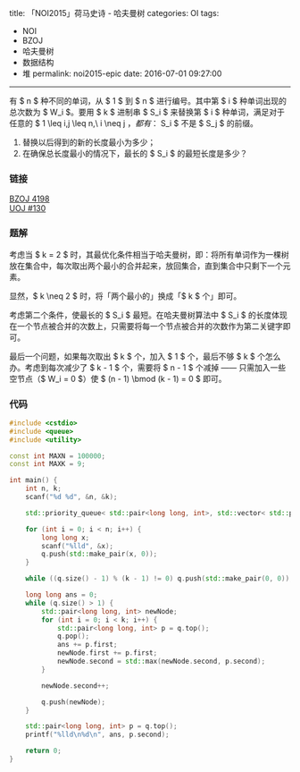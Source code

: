 title: 「NOI2015」荷马史诗 - 哈夫曼树
categories: OI
tags: 
  - NOI
  - BZOJ
  - 哈夫曼树
  - 数据结构
  - 堆
permalink: noi2015-epic
date: 2016-07-01 09:27:00
---

有 $ n $ 种不同的单词，从 $ 1 $ 到 $ n $ 进行编号。其中第 $ i $ 种单词出现的总次数为 $ W_i $。要用 $ k $ 进制串 $ S_i $ 来替换第 $ i $ 种单词，满足对于任意的 $ 1 \leq i,j \leq n,\ i \neq j $，都有：$ S_i $ 不是 $ S_j $ 的前缀。

1. 替换以后得到的新的长度最小为多少；
2. 在确保总长度最小的情况下，最长的 $ S_i $ 的最短长度是多少？

<!-- more -->

### 链接
[BZOJ 4198](http://www.lydsy.com/JudgeOnline/problem.php?id=4198)  
[UOJ #130](http://uoj.ac/problem/130)

### 题解
考虑当 $ k = 2 $ 时，其最优化条件相当于哈夫曼树，即：将所有单词作为一棵树放在集合中，每次取出两个最小的合并起来，放回集合，直到集合中只剩下一个元素。

显然，$ k \neq 2 $ 时，将「两个最小的」换成「$ k $ 个」即可。

考虑第二个条件，使最长的 $ S_i $ 最短。在哈夫曼树算法中 $ S_i $ 的长度体现在一个节点被合并的次数上，只需要将每一个节点被合并的次数作为第二关键字即可。

最后一个问题，如果每次取出 $ k $ 个，加入 $ 1 $ 个，最后不够 $ k $ 个怎么办。考虑到每次减少了 $ k - 1 $ 个，需要将 $ n - 1 $ 个减掉 —— 只需加入一些空节点（$ W_i = 0 $）使 $ (n - 1) \bmod (k - 1) = 0 $ 即可。

### 代码
```c++
#include <cstdio>
#include <queue>
#include <utility>

const int MAXN = 100000;
const int MAXK = 9;

int main() {
	int n, k;
	scanf("%d %d", &n, &k);

	std::priority_queue< std::pair<long long, int>, std::vector< std::pair<long long, int> >, std::greater< std::pair<long long, int> > > q;

	for (int i = 0; i < n; i++) {
		long long x;
		scanf("%lld", &x);
		q.push(std::make_pair(x, 0));
	}

	while ((q.size() - 1) % (k - 1) != 0) q.push(std::make_pair(0, 0));

	long long ans = 0;
	while (q.size() > 1) {
		std::pair<long long, int> newNode;
		for (int i = 0; i < k; i++) {
			std::pair<long long, int> p = q.top();
			q.pop();
			ans += p.first;
			newNode.first += p.first;
			newNode.second = std::max(newNode.second, p.second);
		}

		newNode.second++;

		q.push(newNode);
	}

	std::pair<long long, int> p = q.top();
	printf("%lld\n%d\n", ans, p.second);

	return 0;
}
```
